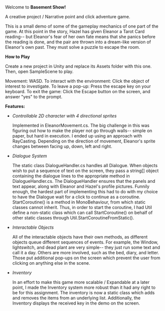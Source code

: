 Welcome to **Basement Show!**

A creative project / Narrative point and click adventure game. 

This is a small demo of some of the gameplay mechanics of one part of the game. 
At this point in the story, Hazel has given Eleanor a Tarot Card reading-- but Eleanor's fear of her own fate means that she panics before the reading is done, 
and the pair are thrown into a dream-like version of Eleanor's own past. They must solve a puzzle to escape the room. 

**How to Play**

Create a new project in Unity and replace its Assets folder with this one. Then, open SampleScene to play. 

Movement: WASD. 
To interact with the environment: Click the object of interest to investigate. 
To leave a pop-up: Press the escape key on your keyboard. 
To exit the game: Click the Escape button on the screen, and answer "yes" to the prompt. 

**Features:**

- _Controllable 2D character with 4 directional sprites_

  Implemented in EleanorMovement.cs. The big challenge in this was figuring out how to make the player not go through walls-- simple on paper, but hard in execution. I ended up using an approach with RayCasting. Depending on the direction of movement, Eleanor's sprite changes
between facing up, down, left and right. 

- _Dialogue System_

  The static class DialogueHandler.cs handles all Dialogue. When objects wish to put a sequence of text on the screen,
they pass a string[] object containing the dialogue lines to the appropriate method in DialogueHandler.cs. The DialogueHandler ensures that
the panels and text appear, along with Eleanor and Hazel's profile pictures.
Funnily enough, the hardest part of implementing this had to do with my choice to have the Dialogue wait for a click to continue as a coroutine.
StartCoroutine() is a method in MonoBehaviour, from which static classes cannot inherit. Thus, in order to start the coroutine, I had Util define a non-static class which can call StartCoroutine() on behalf of other static classes through Util.StartCoroutineFromStatic().

- _Interactable Objects_
  
  All of the interactable objects have their own methods, as different objects queue different sequences of events. For example, the Window, lightswitch, and
dead plant are very simple-- they just run some text and call it a day. Others are more involved, such as the bed, diary, and letter. Those put additional pop-ups
on the screen which prevent the user from clicking on anything else in the scene.

- _Inventory_
  
  In an effort to make this game more scalable / Expandable at a later point, I made the Inventory system more robust than it had any right to be for this assignment.
  The inventory is now a static class which adds and removes the items from an underlying list. Additionally, the Inventory displays the received key in the demo on the screen. 


